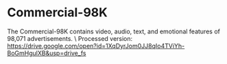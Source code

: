# Commercial-98K
The Commercial-98K contains video, audio, text, and emotional features of 98,071 advertisements. \\
Processed version: https://drive.google.com/open?id=1XqDyrJom0JJ8qIo4TViYh-BoGmHgulXB&usp=drive_fs
